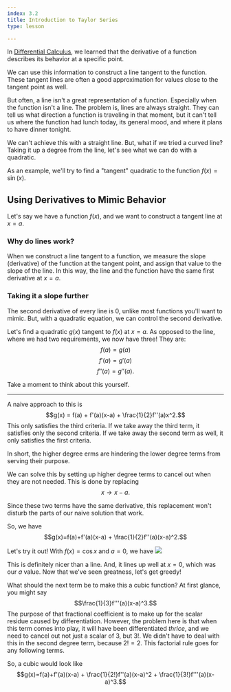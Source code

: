 ```yaml
---
index: 3.2
title: Introduction to Taylor Series
type: lesson

---
```


In [Differential Calculus](/learn/calculus/differential), we learned that the derivative of a function describes its behavior at a specific point.

We can use this information to construct a line tangent to the function. These tangent lines are often a good approximation for values close to the tangent point as well.

But often, a line isn't a great representation of a function. Especially when the function isn't a line. The problem is, lines are always straight. They can tell us what direction a function is traveling in that moment, but it can't tell us where the function  had lunch today, its general mood, and where it plans to have dinner tonight.

We can't achieve this with a straight line. But, what if we tried a curved line? Taking it up a degree from the line, let's see what we can do with a quadratic.

As an example, we'll try to find a "tangent" quadratic to the  function $f(x) = \sin(x).$

## Using Derivatives to Mimic Behavior

Let's say we have a function $f(x)$, and we want to construct a tangent line at $x=a$.

### Why do lines work?
When we construct a line tangent to a function, we measure the slope (derivative) of the function at the tangent point, and assign that value to the slope of the line. In this way, the line and the function have the same first derivative at $x=a$.

### Taking it a slope further
The second derivative of every line is 0, unlike most functions you'll want to mimic. But, with a quadratic equation, we can control the second derivative.

Let's find a quadratic $g(x)$ tangent to $f(x)$ at $x=a$.
As opposed to the line, where we had two requirements, we now have three!
They are: 
$$f(a)=g(a)$$ $$f'(a)=g'(a)$$ $$f''(a)=g''(a).$$

Take a moment to think about this yourself.

---

A naive  approach to this is
$$g(x) = f(a) + f'(a)(x-a) + \frac{1}{2}f''(a)x^2.$$ 
This only satisfies the third criteria.  If we take away the third term, it satisfies only the second criteria. If we take away the second term as well, it only satisfies the first criteria.

In short, the higher degree erms are hindering the lower degree terms from serving their purpose.

We can solve this by setting up higher degree terms to cancel out when they are not needed. This is done by replacing
$$x \rightarrow x-a.$$

Since these two terms have the same derivative, this replacement won't disturb the parts of our naive solution that work.

So, we have
$$g(x)=f(a)+f'(a)(x-a) + \frac{1}{2}f''(a)(x-a)^2.$$

Let's try it out! With $f(x) = \cos x$ and $a=0$,  we have
<img class="graph" src="/img/graphs/cosx-taylor-2.png" />

This is definitely nicer than a line. And, it lines up well at $x=0$, which was our $a$ value. Now that we've seen greatness, let's get greedy!

What should the next term  be to make this a cubic function?
At first glance, you might say
$$\frac{1}{3}f'''(a)(x-a)^3.$$
The purpose of that fractional coefficient is to make up for the scalar residue caused by differentiation. 
However, the problem here is that when this term comes into play, it will have been differentiated *thrice*,  and we need to cancel out not just a scalar of $3$, but $3!$. We didn't have to deal with this in the second  degree term, because $2!=2$. This factorial rule goes for any following terms.

So, a cubic would look like
$$g(x)=f(a)+f'(a)(x-a) + \frac{1}{2!}f''(a)(x-a)^2 + \frac{1}{3!}f'''(a)(x-a)^3.$$

<!--stackedit_data:
eyJoaXN0b3J5IjpbMTg5NzI0OTMzMywtNTA4MTM3NjgxLDk5Mz
IwMzk3MiwzOTIwNTYxNTYsLTE5MzEzMDcxMjksMTY1OTM0MjIy
NywtMTg3NDQ4OTg1NCw3MzQzMjczNDksLTEwMjc2Njg1OSwtMj
Q1NjI2MTAwLC0xNzA4MjQwMDM5LDQ4Nzg1OTkxOSwzNjY4MzIw
NzQsNjg3OTQ2ODk4LDE4Mjk5OTUwMSwxODEyNDYwMDM1LC0xMT
g2ODE5NTEzLC0xNzEzNzQwNTYxLC0xMTc5NjQ5NzM3LC0yNzI3
ODQ4OTRdfQ==
-->